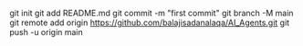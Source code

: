 git init
git add README.md
git commit -m "first commit"
git branch -M main
git remote add origin https://github.com/balajisadanalaqa/AI_Agents.git
git push -u origin main